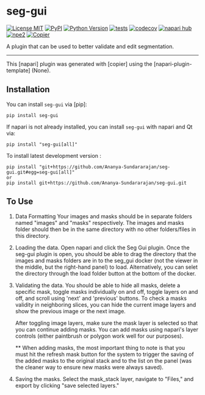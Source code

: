 # seg-gui

[![License MIT](https://img.shields.io/pypi/l/seg-gui.svg?color=green)](https://github.com/Ananya-Sundararajan/seg-gui/raw/main/LICENSE)
[![PyPI](https://img.shields.io/pypi/v/seg-gui.svg?color=green)](https://pypi.org/project/seg-gui)
[![Python Version](https://img.shields.io/pypi/pyversions/seg-gui.svg?color=green)](https://python.org)
[![tests](https://github.com/Ananya-Sundararajan/seg-gui/workflows/tests/badge.svg)](https://github.com/Ananya-Sundararajan/seg-gui/actions)
[![codecov](https://codecov.io/gh/Ananya-Sundararajan/seg-gui/branch/main/graph/badge.svg)](https://codecov.io/gh/Ananya-Sundararajan/seg-gui)
[![napari hub](https://img.shields.io/endpoint?url=https://api.napari-hub.org/shields/seg-gui)](https://napari-hub.org/plugins/seg-gui)
[![npe2](https://img.shields.io/badge/plugin-npe2-blue?link=https://napari.org/stable/plugins/index.html)](https://napari.org/stable/plugins/index.html)
[![Copier](https://img.shields.io/endpoint?url=https://raw.githubusercontent.com/copier-org/copier/master/img/badge/badge-grayscale-inverted-border-purple.json)](https://github.com/copier-org/copier)

A plugin that can be used to better validate and edit segmentation.

----------------------------------

This [napari] plugin was generated with [copier] using the [napari-plugin-template] (None).

<!--
Don't miss the full getting started guide to set up your new package:
https://github.com/napari/napari-plugin-template#getting-started

and review the napari docs for plugin developers:
https://napari.org/stable/plugins/index.html
-->

## Installation

You can install `seg-gui` via [pip]:

```
pip install seg-gui
```

If napari is not already installed, you can install `seg-gui` with napari and Qt via:

```
pip install "seg-gui[all]"
```


To install latest development version :

```
pip install "git+https://github.com/Ananya-Sundararajan/seg-gui.git#egg=seg-gui[all]"
or
pip install git+https://github.com/Ananya-Sundararajan/seg-gui.git
```

## To Use
1. Data Formatting
    Your images and masks should be in separate folders named "images" and "masks" respectively. The images and masks folder should then be in the same directory with no other folders/files in this directory.

2. Loading the data.
    Open napari and click the Seg Gui plugin. Once the seg-gui plugin is open, you should be able to drag the directory that the images and masks folders are in to the seg_gui docker (not the viewer in the middle, but the right-hand panel) to load. Alternatively, you can selet the directory through the load folder button at the bottom of the docker.

3. Validating the data.
    You should be able to hide all masks, delete a specific mask, toggle masks individually on and off, toggle layers on and off, and scroll using 'next' and 'previous' buttons. To check a masks validity in neighboring slices, you can hide the current image layers and show the previous image or the next image.

    After toggling image layers, make sure the mask layer is selected so that you can continue adding masks. You can add masks using napari's layer controls (either paintbrush or polygon work well for our purposes).

    ** When adding masks, the most important thing to note is that you must hit the refresh mask button for the system to trigger the saving of the added masks to the original stack and to the list on the panel (was the cleaner way to ensure new masks were always saved).

4. Saving the masks.
    Select the mask_stack layer, navigate to "Files," and export by clicking "save selected layers."
